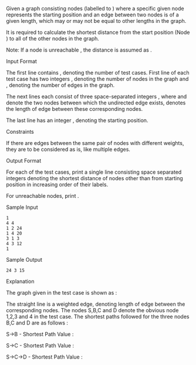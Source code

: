 Given a graph consisting nodes (labelled to ) where a specific given node represents the starting
position and an edge between two nodes is of a given length, which may or may not be equal to other
lengths in the graph.

It is required to calculate the shortest distance from the start position (Node ) to all of the
other nodes in the graph.

Note: If a node is unreachable , the distance is assumed as .

Input Format

The first line contains , denoting the number of test cases. First line of each test case has two
integers , denoting the number of nodes in the graph and , denoting the number of edges in the
graph.

The next lines each consist of three space-separated integers , where and denote the two nodes
between which the undirected edge exists, denotes the length of edge between these corresponding
nodes.

The last line has an integer , denoting the starting position.

Constraints

If there are edges between the same pair of nodes with different weights, they are to be considered
as is, like multiple edges.

Output Format

For each of the test cases, print a single line consisting space separated integers denoting the
shortest distance of nodes other than from starting position in increasing order of their labels.

For unreachable nodes, print .

Sample Input

```
1
4 4
1 2 24
1 4 20
3 1 3
4 3 12
1
```

Sample Output

```24 3 15```

Explanation

The graph given in the test case is shown as :

The straight line is a weighted edge, denoting length of edge between the corresponding nodes. The
nodes S,B,C and D denote the obvious node 1,2,3 and 4 in the test case. The shortest paths followed
for the three nodes B,C and D are as follows :

S->B - Shortest Path Value :

S->C - Shortest Path Value :

S->C->D - Shortest Path Value : 
